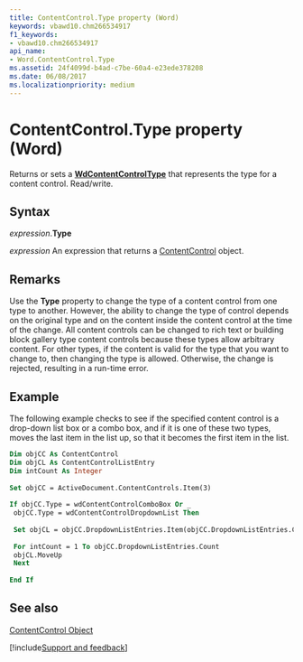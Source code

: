 ```yaml
---
title: ContentControl.Type property (Word)
keywords: vbawd10.chm266534917
f1_keywords:
- vbawd10.chm266534917
api_name:
- Word.ContentControl.Type
ms.assetid: 24f4099d-b4ad-c7be-60a4-e23ede378208
ms.date: 06/08/2017
ms.localizationpriority: medium
---
```



# ContentControl.Type property (Word)

Returns or sets a **[WdContentControlType](Word.WdContentControlType.md)** that represents the type for a content control. Read/write.


## Syntax

_expression_.**Type**

 _expression_ An expression that returns a [ContentControl](./Word.ContentControl.md) object.


## Remarks

Use the **Type** property to change the type of a content control from one type to another. However, the ability to change the type of control depends on the original type and on the content inside the content control at the time of the change. All content controls can be changed to rich text or building block gallery type content controls because these types allow arbitrary content. For other types, if the content is valid for the type that you want to change to, then changing the type is allowed. Otherwise, the change is rejected, resulting in a run-time error.


## Example

The following example checks to see if the specified content control is a drop-down list box or a combo box, and if it is one of these two types, moves the last item in the list up, so that it becomes the first item in the list.


```vb
Dim objCC As ContentControl 
Dim objCL As ContentControlListEntry 
Dim intCount As Integer 
 
Set objCC = ActiveDocument.ContentControls.Item(3) 
 
If objCC.Type = wdContentControlComboBox Or _ 
 objCC.Type = wdContentControlDropdownList Then 
 
 Set objCL = objCC.DropdownListEntries.Item(objCC.DropdownListEntries.Count) 
 
 For intCount = 1 To objCC.DropdownListEntries.Count 
 objCL.MoveUp 
 Next 
 
End If
```


## See also


[ContentControl Object](Word.ContentControl.md)

[!include[Support and feedback](~/includes/feedback-boilerplate.md)]